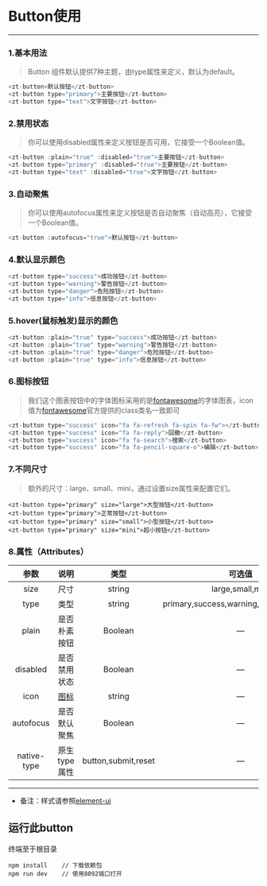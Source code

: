 # Button使用

-------



### 1.基本用法

> Button 组件默认提供7种主题，由type属性来定义，默认为default。

``` javaScript
<zt-button>默认按钮</zt-button>
<zt-button type="primary">主要按钮</zt-button>
<zt-button type="text">文字按钮</zt-button>
```

### 2.禁用状态

> 你可以使用disabled属性来定义按钮是否可用，它接受一个Boolean值。

``` javaScript
<zt-button :plain="true" :disabled="true">主要按钮</zt-button>
<zt-button type="primary" :disabled="true">主要按钮</zt-button>
<zt-button type="text" :disabled="true">文字按钮</zt-button>
```

### 3.自动聚焦

> 你可以使用autofocus属性来定义按钮是否自动聚焦（自动高亮），它接受一个Boolean值。
```javaScript
<zt-button :autofocus="true">默认按钮</zt-button>
```


### 4.默认显示颜色

```javaScript
<zt-button type="success">成功按钮</zt-button>
<zt-button type="warning">警告按钮</zt-button>
<zt-button type="danger">危险按钮</zt-button>
<zt-button type="info">信息按钮</zt-button>
```

### 5.hover(鼠标触发)显示的颜色

```javaScript
<zt-button :plain="true" type="success">成功按钮</zt-button>
<zt-button :plain="true" type="warning">警告按钮</zt-button>
<zt-button :plain="true" type="danger">危险按钮</zt-button>
<zt-button :plain="true" type="info">信息按钮</zt-button>
```


### 6.图标按钮

> 我们这个图表按钮中的字体图标采用的是[fontawesome](http://fontawesome.io/)的字体图表，icon值为[fontawesome](http://fontawesome.io/)官方提供的class类名一致即可

```javaScript
<zt-button type="success" icon="fa fa-refresh fa-spin fa-fw"></zt-button>
<zt-button type="success" icon="fa fa-reply">回撤</zt-button>
<zt-button type="success" icon="fa fa-search">搜索</zt-button>
<zt-button type="success" icon="fa fa-pencil-square-o">编辑</zt-button>
```


### 7.不同尺寸

> 额外的尺寸：large、small、mini，通过设置size属性来配置它们。
```JS
<zt-button type="primary" size="large">大型按钮</zt-button>
<zt-button type="primary">正常按钮</zt-button>
<zt-button type="primary" size="small">小型按钮</zt-button>
<zt-button type="primary" size="mini">超小按钮</zt-button>
```


### 8.属性（Attributes）
|  参数        | 说明   |  类型 | 可选值 | 默认值 |
| :--------:   | :-----:  | :----:  | :----: | :----:  |
| size     | 尺寸 |   string  | large,small,mini | — |
| type     | 类型 |   string  | primary,success,warning,danger,info,text | — |
| plain     | 是否朴素按钮 |   Boolean  | — | false |
| disabled     | 是否禁用状态 |   Boolean  | — | false |
| icon     | [图标](http://fontawesome.io/) |   string  | — | — |
| autofocus     | 是否默认聚焦 |   Boolean  | — | false |
| native-type     | 原生 type 属性 |   button,submit,reset  | — | button |





----
* 备注：样式请参照[element-ui](http://element.eleme.io/#/zh-CN/component/button)



## 运行此button
终端至于根目录

```
npm install    // 下载依赖包
npm run dev    // 使用8092端口打开
```
